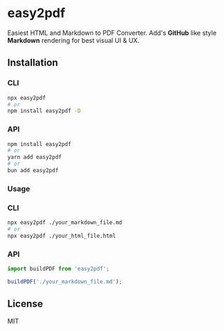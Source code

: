 # easy2pdf

Easiest HTML and Markdown to PDF Converter. Add's **GitHub** like style **Markdown** rendering for best visual UI & UX.

## Installation

### CLI

```bash
npx easy2pdf
# or
npm install easy2pdf -D
```

### API

```bash
npm install easy2pdf
# or
yarn add easy2pdf
# or
bun add easy2pdf
```

### Usage

### CLI

```bash
npx easy2pdf ./your_markdown_file.md
# or
npx easy2pdf ./your_html_file.html
```

### API

```js
import buildPDF from 'easy2pdf';

buildPDF('./your_markdown_file.md');
```

## License

MIT
